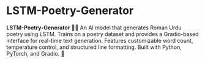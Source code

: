 # LSTM-Poetry-Generator
**LSTM-Poetry-Generator** 📝✨   An AI model that generates Roman Urdu poetry using LSTM. Trains on a poetry dataset and provides a Gradio-based interface for real-time text generation. Features customizable word count, temperature control, and structured line formatting. Built with Python, PyTorch, and Gradio. 🚀
